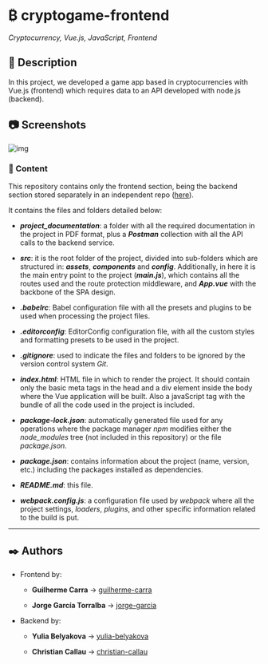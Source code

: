 # ₿ cryptogame-frontend

_Cryptocurrency, Vue.js, JavaScript, Frontend_

## 📔 Description

In this project, we developed a game app based in cryptocurrencies with Vue.js (frontend) which requires data to an API developed with node.js (backend).

## 📷 Screenshots

![img](https://live.staticflickr.com/65535/50546755182_92a7d0eb91_o.jpg)

### 📂 Content

This repository contains only the frontend section, being the backend section stored separately in an independent repo ([here](https://code.assemblerschool.com/christian-callau/cryptogame-backend.git)).

It contains the files and folders detailed below:

- **_project_documentation_**: a folder with all the required documentation in the project in PDF format, plus a _**Postman**_ collection with all the API calls to the backend service.

- **_src_**: it is the root folder of the project, divided into sub-folders which are structured in: **_assets_**, **_components_** and **_config_**. Additionally, in here it is the main entry point to the project (**_main.js_**), which contains all the routes used and the route protection middleware, and **_App.vue_** with the backbone of the SPA design.

- **_.babelrc_**: Babel configuration file with all the presets and plugins to be used when processing the project files.

- **_.editorconfig_**: EditorConfig configuration file, with all the custom styles and formatting presets to be used in the project.

- **_.gitignore_**: used to indicate the files and folders to be ignored by the version control system _Git_.

- **_index.html_**: HTML file in which to render the project. It should contain only the basic meta tags in the head and a div element inside the body where the Vue application will be built. Also a javaScript tag with the bundle of all the code used in the project is included.

- **_package-lock.json_**: automatically generated file used for any operations where the package manager _npm_ modifies either the _node_modules_ tree (not included in this repository) or the file _package.json_.

- **_package.json_**: contains information about the project (name, version, etc.) including the packages installed as dependencies.

- **_README.md_**: this file.

- **_webpack.config.js_**: a configuration file used by _webpack_ where all the project settings, _loaders_, _plugins_, and other specific information related to the build is put.

---

## ✒️ Authors

- Frontend by:

  - **Guilherme Carra** &#8594; [guilherme-carra](https://code.assemblerschool.com/guilherme-carra/)

  - **Jorge García Torralba** &#8594; [jorge-garcia](https://code.assemblerschool.com/jorge-garcia/)

- Backend by:

  - **Yulia Belyakova** &#8594; [yulia-belyakova](https://code.assemblerschool.com/yulia-belyakova/)

  - **Christian Callau** &#8594; [christian-callau](https://code.assemblerschool.com/christian-callau/)
